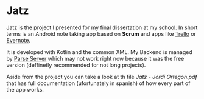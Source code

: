 # Jatz

Jatz is the project I presented for my final dissertation at my school. In short terms is an Android note taking app based on **Scrum**
and apps like [Trello](https://trello.com/) or [Evernote](https://evernote.com/intl/es).

It is developed with Kotlin and the common XML. My Backend is managed by [Parse Server](https://parseplatform.org/) which may not work
right now because it was the free version (deffinetly recommended for not long projects).

Aside from the project you can take a look at th file *Jatz - Jordi Ortegon.pdf* that has full documentation (ufortunately in spanish) 
of how every part of the app works.
